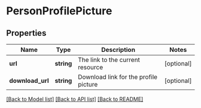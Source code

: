 # PersonProfilePicture

## Properties
Name | Type | Description | Notes
------------ | ------------- | ------------- | -------------
**url** | **string** | The link to the current resource | [optional] 
**download_url** | **string** | Download link for the profile picture | [optional] 

[[Back to Model list]](../../README.md#documentation-for-models) [[Back to API list]](../../README.md#documentation-for-api-endpoints) [[Back to README]](../../README.md)


